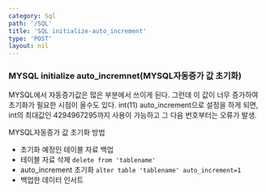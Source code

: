 ```yaml
---
category: Sql
path: '/SQL'
title: 'SQL initialize-auto_increment'
type: 'POST'
layout: nil
---
```

### MYSQL initialize auto_incremnet(MYSQL자동증가 값 초기화)
MYSQL에서 자동증가값은 많은 부분에서 쓰이게 된다. 그런데 이 값이 너무 증가하여 초기화가 필요한 시점이 올수도 있다.
int(11) auto_increment으로 설정을 하게 되면, int의 최대값인 4294967295까지 사용이 가능하고 그 다음 번호부터는 오류가 발생.

MYSQL자동증가 값 초기화 방법
* 초기화 예정인 테이블 자료 백업
* 테이블 자료 삭제 ```delete from 'tablename'```
* auto_increment 초기화 ```alter table 'tablename' auto_increment=1```
* 백업한 데이터 인서트
